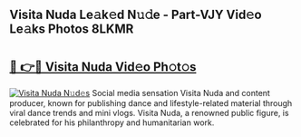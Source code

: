## Visita Nuda Le𝚊k𝚎d N𝚞𝚍e - Part-VJY Vid𝚎o Le𝚊ks Photos 8LKMR

# <h2><a href="http://fbczyrc.evod.top/?m=Visita+Nuda">🔗 👉🔴 Visita Nuda Vid𝚎o Ph𝚘t𝚘s</a></h2>

[![Visita Nuda N𝚞d𝚎s](https://i.imgur.com/8V9OHl7.gif)](http://fbczyrc.evod.top/?m=Visita+Nuda)
Social media sensation Visita Nuda and content producer, known for publishing dance and lifestyle-related material through viral dance trends and mini vlogs. Visita Nuda, a renowned public figure, is celebrated for his philanthropy and humanitarian work. 
